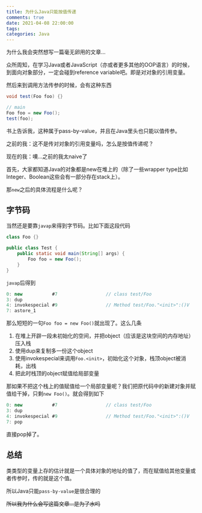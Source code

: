 ```yaml
---
title: 为什么Java只能按值传递
comments: true
date: 2021-04-08 22:00:00
tags:
categories: Java
---
```


为什么我会突然想写一篇毫无卵用的文章...

<!-- more -->

众所周知，在学习Java或者JavaScript（亦或者更多其他的OOP语言）的时候，到面向对象部分，一定会碰到reference variable吧。即是对对象的引用变量。

然后来到调用方法传参的时候，会有这种东西

``` java
void test(Foo foo) {}

// main
Foo foo = new Foo();
test(foo);
```

书上告诉我，这种属于pass-by-value，并且在Java里头也只能以值传参。

之前的我：这不是传对对象的引用变量吗，怎么是按值传递呢？

现在的我：噢...之前的我太naive了

首先，大家都知道Java的对象都是new在堆上的（除了一些wrapper type比如Integer、Boolean这些会有一部分存在stack上）。

那`new`之后的具体流程是什么呢？

## 字节码

当然还是要靠`javap`来得到字节码。比如下面这段代码

``` java
class Foo {}

public class Test {
    public static void main(String[] args) {
        Foo foo = new Foo();
    }
}
```

`javap`后得到

``` java
0: new           #7                  // class test/Foo
3: dup
4: invokespecial #9                  // Method test/Foo."<init>":()V
7: astore_1
```

那么短短的一句`Foo foo = new Foo()`就出现了。这么几条

1. 在堆上开辟一段未初始化的空间，并把object（应该是这块空间的内存地址）压入栈
2. 使用dup来复制多一份这个object
3. 使用invokespecial来调用`Foo.<init>`，初始化这个对象，栈顶object被消耗，出栈
4. 把此时栈顶的object赋值给局部变量

那如果不把这个栈上的值赋值给一个局部变量呢？我们把原代码中的新建对象并赋值给干掉，只剩`new Foo()`。就会得到如下

``` java
0: new           #7                  // class test/Foo
3: dup
4: invokespecial #9                  // Method test/Foo."<init>":()V
7: pop
```

直接pop掉了。

## 总结

类类型的变量上存的估计就是一个具体对象的地址的值了，而在赋值给其他变量或者传参时，传的就是这个值。

所以Java只能`pass-by-value`是很合理的

~~所以我为什么会写这篇文章...是为了水吗~~